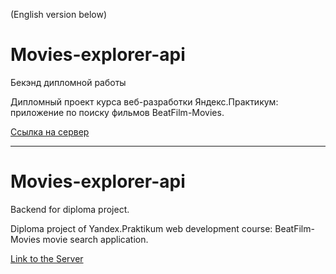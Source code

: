 (English version below)

# Movies-explorer-api

Бекэнд дипломной работы

Дипломный проект курса веб-разработки Яндекс.Практикум: приложение по поиску фильмов BeatFilm-Movies.

[Ссылка на сервер](api.moviesexplorer.teleki.nomoredomains.xyz)

--- 

# Movies-explorer-api

Backend for diploma project.

Diploma project of Yandex.Praktikum web development course: BeatFilm-Movies movie search application.

[Link to the Server](api.moviesexplorer.teleki.nomoredomains.xyz)
